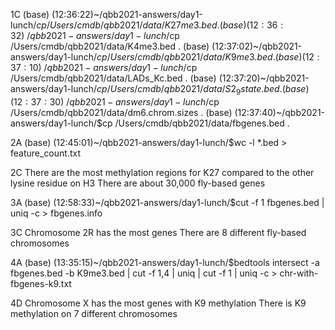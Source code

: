 1C
(base) (12:36:22)~/qbb2021-answers/day1-lunch/$cp /Users/cmdb/qbb2021/data/K27me3.bed .
(base) (12:36:32)~/qbb2021-answers/day1-lunch/$cp /Users/cmdb/qbb2021/data/K4me3.bed .
(base) (12:37:02)~/qbb2021-answers/day1-lunch/$cp /Users/cmdb/qbb2021/data/K9me3.bed .
(base) (12:37:10)~/qbb2021-answers/day1-lunch/$cp /Users/cmdb/qbb2021/data/LADs_Kc.bed .
(base) (12:37:20)~/qbb2021-answers/day1-lunch/$cp /Users/cmdb/qbb2021/data/S2_9state.bed .
(base) (12:37:30)~/qbb2021-answers/day1-lunch/$cp /Users/cmdb/qbb2021/data/dm6.chrom.sizes .
(base) (12:37:40)~/qbb2021-answers/day1-lunch/$cp /Users/cmdb/qbb2021/data/fbgenes.bed .

2A
(base) (12:45:01)~/qbb2021-answers/day1-lunch/$wc -l *.bed > feature_count.txt

2C
There are the most methylation regions for K27 compared to the other lysine residue on H3
There are about 30,000 fly-based genes

3A
(base) (12:58:33)~/qbb2021-answers/day1-lunch/$cut -f 1 fbgenes.bed | uniq -c > fbgenes.info

3C
Chromosome 2R has the most genes
There are 8 different fly-based chromosomes

4A
(base) (13:35:15)~/qbb2021-answers/day1-lunch/$bedtools intersect -a fbgenes.bed -b K9me3.bed | cut -f 1,4 | uniq | cut -f 1 | uniq -c > chr-with-fbgenes-k9.txt

4D
Chromosome X has the most genes with K9 methylation
There is K9 methylation on 7 different chromosomes
